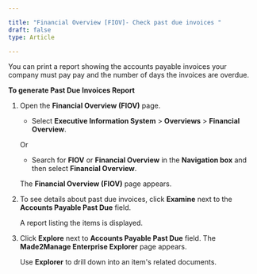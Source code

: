 ```yaml
---  

title: "Financial Overview [FIOV]- Check past due invoices "  
draft: false 
type: Article

---
```


You can print a report showing the accounts payable invoices your company must pay pay and the number of days the invoices are overdue.

**To generate Past Due Invoices Report**

1.  Open the **Financial Overview (FIOV)** page.

    - Select **Executive Information System** > **Overviews** > **Financial Overview**.

    Or

    - Search for **FIOV** or **Financial Overview** in the **Navigation box** and then select **Financial Overview**.

    The **Financial Overview (FIOV)** page appears.

2.  To see details about past due invoices, click **Examine** next to the **Accounts Payable Past Due** field.

    A report listing the items is displayed.

3.  Click **Explore** next to **Accounts Payable Past Due** field. The **Made2Manage Enterprise Explorer** page appears.

    Use **Explorer** to drill down into an item's related documents.